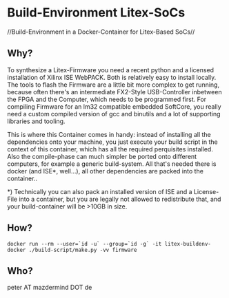 Build-Environment Litex-SoCs
============================
//Build-Environment in a Docker-Container for Litex-Based SoCs//

Why?
----
To synthesize a Litex-Firmware you need a recent python and a licensed installation of Xilinx ISE WebPACK. Both is relatively easy to install locally.
The tools to flash the Firmware are a little bit more complex to get running, because often there's an intermediate FX2-Style USB-Controller inbetween the FPGA and the Computer, which needs to be programmed first.
For compiling Firmware for an lm32 compatible embedded SoftCore, you really need a custom compiled version of gcc and binutils and a lot of supporting libraries and tooling.

This is where this Container comes in handy: instead of installing all the dependencies onto your machine, you just execute your build script in the context of this container, which has all the required perquisites installed.
Also the compile-phase can much simpler be ported onto different computers, for example a generic build-system. All that's needed there is docker (and ISE*, well…), all other dependencies are packed into the container..

*) Technically you can also pack an installed version of ISE and a License-File into a container, but you are legally not allowed to redistribute that, and your build-container will be >10GB in size.

How?
----
```
docker run --rm --user=`id -u` --group=`id -g` -it litex-buildenv-docker ./build-script/make.py -vv firmware
```

Who?
----
peter AT mazdermind DOT de

